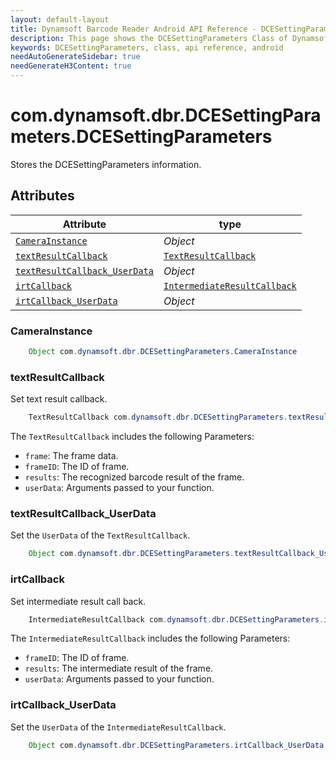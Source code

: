 ```yaml
---
layout: default-layout
title: Dynamsoft Barcode Reader Android API Reference - DCESettingParameters Class
description: This page shows the DCESettingParameters Class of Dynamsoft Barcode Reader for Android SDK.
keywords: DCESettingParameters, class, api reference, android
needAutoGenerateSidebar: true
needGenerateH3Content: true
---
```


# com.dynamsoft.dbr.DCESettingParameters.DCESettingParameters

Stores the DCESettingParameters information.

## Attributes

| Attribute | type |
|-----------|------|
| [`CameraInstance`](#camerainstance) | *Object* |
| [`textResultCallback`](#textresultcallback) | [`TextResultCallback`]({{site.android_api}}interface.html#textresultcallback) |
| [`textResultCallback_UserData`](#textresultcallback_userdata) | *Object* |
| [`irtCallback`](#irtcallback) | [`IntermediateResultCallback`]({{site.android_api}}interface.html#intermediateresultcallback) |
| [`irtCallback_UserData`](#irtcallback_userdata) | *Object* |

### CameraInstance

```java
    Object com.dynamsoft.dbr.DCESettingParameters.CameraInstance
```

### textResultCallback

Set text result callback.

```java
    TextResultCallback com.dynamsoft.dbr.DCESettingParameters.textResultCallback
```

The `TextResultCallback` includes the following Parameters:

- `frame`: The frame data.
- `frameID`: The ID of frame.
- `results`: The recognized barcode result of the frame.
- `userData`: Arguments passed to your function.

### textResultCallback_UserData

Set the `UserData` of the `TextResultCallback`.

```java
    Object com.dynamsoft.dbr.DCESettingParameters.textResultCallback_UserData
```

### irtCallback

Set intermediate result call back.

```java
    IntermediateResultCallback com.dynamsoft.dbr.DCESettingParameters.irtCallback
```

The `IntermediateResultCallback` includes the following Parameters:

- `frameID`: The ID of frame.
- `results`: The intermediate result of the frame.
- `userData`: Arguments passed to your function.

### irtCallback_UserData

Set the `UserData` of the `IntermediateResultCallback`.

```java
    Object com.dynamsoft.dbr.DCESettingParameters.irtCallback_UserData
```
